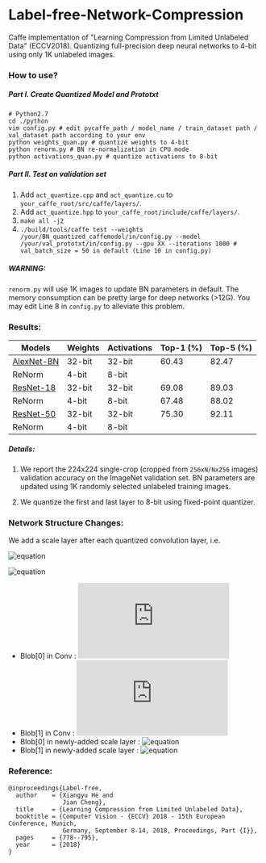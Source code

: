 # Label-free-Network-Compression
Caffe implementation of "Learning Compression from Limited Unlabeled Data" (ECCV2018). 
Quantizing full-precision deep neural networks to 4-bit using only 1K unlabeled images.

### How to use?
##### Part I. Create Quantized Model and Prototxt
```shell
# Python2.7
cd ./python
vim config.py # edit pycaffe_path / model_name / train_dataset path / val_dataset path according to your env
python weights_quan.py # quantize weights to 4-bit
python renorm.py # BN re-normalization in CPU mode
python activations_quan.py # quantize activations to 8-bit
```
##### Part II. Test on validation set
1. Add `act_quantize.cpp` and `act_quantize.cu` to `your_caffe_root/src/caffe/layers/`.
2. Add `act_quantize.hpp` to `your_caffe_root/include/caffe/layers/`.
3. ```make all -j2```
4. ```./build/tools/caffe test --weights /your/BN_quantized_caffemodel/in/config.py --model /your/val_prototxt/in/config.py --gpu XX --iterations 1000 # val_batch_size = 50 in default (Line 10 in config.py)``` 

##### WARNING:

`renorm.py` will use 1K images to update BN parameters in default. The memory consumption can be pretty large for deep networks (>12G).
You may edit Line 8 in `config.py` to alleviate this problem.

### Results:
| Models | Weights | Activations | Top-1 (%) | Top-5 (%) 
| ------ | -----| ------ | ---------- | -----------
| [AlexNet-BN](https://github.com/HolmesShuan/AlexNet-BN-Caffemodel-on-ImageNet) | 32-bit | 32-bit | 60.43 | 82.47
| ReNorm |  4-bit | 8-bit |  | 
| [ResNet-18](https://github.com/HolmesShuan/ResNet-18-Caffemodel-on-ImageNet) | 32-bit | 32-bit | 69.08 | 89.03
| ReNorm |  4-bit | 8-bit | 67.48 | 88.02
| [ResNet-50](https://github.com/KaimingHe/deep-residual-networks) | 32-bit | 32-bit | 75.30 | 92.11
| ReNorm |  4-bit | 8-bit

##### Details: 

1. We report the 224x224 single-crop (cropped from `256xN/Nx256` images) validation accuracy on the ImageNet validation set. BN parameters are updated using 1K randomly selected unlabeled training images.

2. We quantize the first and last layer to 8-bit using fixed-point quantizer.

### Network Structure Changes:
We add a scale layer after each quantized convolution layer, i.e.

![equation](http://latex.codecogs.com/gif.latex?\min_{\alpha,Q}||w-{\alpha}Q||_2^2)

![equation](http://latex.codecogs.com/gif.latex?QConv(x)={\alpha}Qx+bias={\alpha}(Qx+bias)-{\alpha}*bias+bias)


* Blob[0] in Conv : ![equation](http://latex.codecogs.com/gif.latex?Q)
* Blob[1] in Conv : ![equation](http://latex.codecogs.com/gif.latex?bias)
* Blob[0] in newly-added scale layer : ![equation](http://latex.codecogs.com/gif.latex?\alpha)
* Blob[1] in newly-added scale layer : ![equation](http://latex.codecogs.com/gif.latex?-\alpha*bias+bias)

### Reference:
```
@inproceedings{Label-free,
  author    = {Xiangyu He and
               Jian Cheng},
  title     = {Learning Compression from Limited Unlabeled Data},
  booktitle = {Computer Vision - {ECCV} 2018 - 15th European Conference, Munich,
               Germany, September 8-14, 2018, Proceedings, Part {I}},
  pages     = {778--795},
  year      = {2018}
}
```
